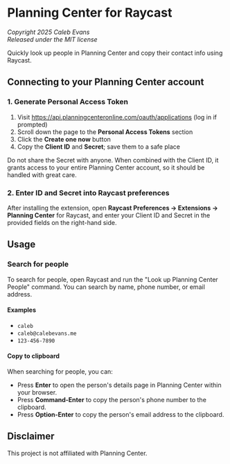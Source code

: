# Planning Center for Raycast

_Copyright 2025 Caleb Evans_  
_Released under the MIT license_

Quickly look up people in Planning Center and copy their contact info using Raycast.

## Connecting to your Planning Center account

### 1. Generate Personal Access Token

1. Visit https://api.planningcenteronline.com/oauth/applications (log in if prompted)
2. Scroll down the page to the **Personal Access Tokens** section
3. Click the **Create one now** button
4. Copy the **Client ID** and **Secret**; save them to a safe place

Do not share the Secret with anyone. When combined with the Client ID, it grants
access to your entire Planning Center account, so it should be handled with
great care.

### 2. Enter ID and Secret into Raycast preferences

After installing the extension, open **Raycast Preferences → Extensions → Planning Center** for Raycast, and enter your Client ID and Secret in the provided
fields on the right-hand side.

## Usage

### Search for people

To search for people, open Raycast and run the "Look up Planning Center People"
command. You can search by name, phone number, or email address.

#### Examples

- `caleb`
- `caleb@calebevans.me`
- `123-456-7890`

#### Copy to clipboard

When searching for people, you can:

- Press **Enter** to open the person's details page in Planning Center within
  your browser.
- Press **Command-Enter** to copy the person's phone number to the clipboard.
- Press **Option-Enter** to copy the person's email address to the clipboard.

## Disclaimer

This project is not affiliated with Planning Center.
